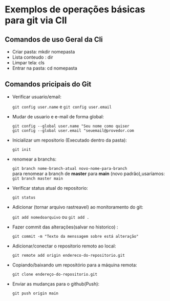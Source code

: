 # Exemplos de operações básicas para git via ClI

## Comandos de uso Geral da Cli

- Criar pasta: mkdir nomepasta
- Lista conteudo : dir
- Limpar tela: cls
- Entrar na pasta: cd nomepasta

## Comandos pricipais do Git

- Verificar usuario/email:

   `git config user.name`  e  `git config user.email`

- Mudar de usuario e e-mail de forma global:

    `git config --global user.name "Seu nome como quiser` <br>
    `git config --global user.email "seuemail@provedor.com`

- Inicializar um repositorio (Executado dentro da pasta):

   `git init`

- renomear a branchs: 

    `git branch nome-branch-atual novo-nome-para-branch` <br>
    para renomear a branch de **master** para **main** (novo padrão),usaríamos: `git branch master main`

- Verificar status atual do repositorio:

  `git status`

- Adicionar (tornar arquivo rastreavel) ao monitoramento do git:

    `git add nomedoarquivo` ou `git add .`

- Fazer commit das alterações(salvar no historico) :

    `git commit -m "Texto da menssagem sobre está alteração"`

- Adicionar/conectar o repositorio remoto ao local:

    `git remote add origin endereco-do-repositorio.git`

- Copiando/baixando um repositório para a máquina remota:

    `git clone endereço-do-repositorio.git`

- Enviar as mudanças para o github(Push):

    `git push origin main`